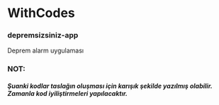 # WithCodes

### depremsizsiniz-app

Deprem alarm uygulaması

### NOT:

##### Şuanki kodlar taslağın oluşması için karışık şekilde yazılmış olabilir. Zamanla kod iyiliştirmeleri yapılacaktır.

